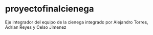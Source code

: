 # proyectofinalcienega
Eje integrador del equipo de la cienega integrado por Alejandro Torres, Adrian Reyes y Celso Jimenez
